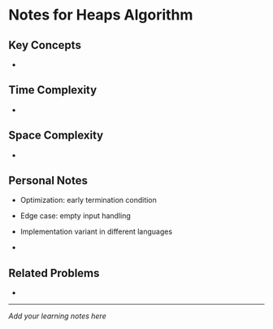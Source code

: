 # Notes for Heaps Algorithm

## Key Concepts

- 

## Time Complexity

- 

## Space Complexity

- 

## Personal Notes

- Optimization: early termination condition

- Edge case: empty input handling

- Implementation variant in different languages

- 

## Related Problems

- 

---

*Add your learning notes here*
